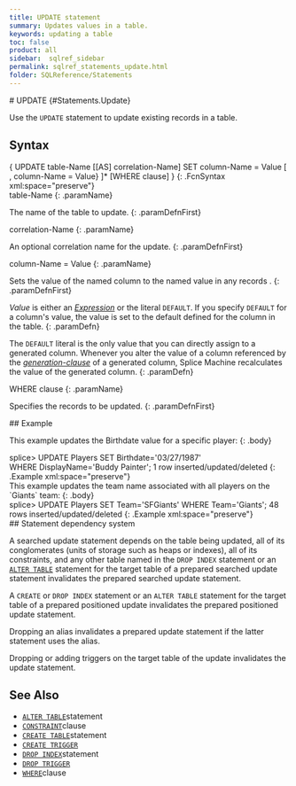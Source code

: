 ```yaml
---
title: UPDATE statement
summary: Updates values in a table.
keywords: updating a table
toc: false
product: all
sidebar:  sqlref_sidebar
permalink: sqlref_statements_update.html
folder: SQLReference/Statements
---
```

<section>
<div class="TopicContent" data-swiftype-index="true" markdown="1">
# UPDATE   {#Statements.Update}

Use the `UPDATE` statement to update existing records in a table.

## Syntax

<div class="fcnWrapperWide" markdown="1">
    {
     UPDATE table-Name
       [[AS] correlation-Name]
       SET column-Name = Value
           [ , column-Name = Value} ]*
       [WHERE clause]
    } 
{: .FcnSyntax xml:space="preserve"}

</div>
<div class="paramList" markdown="1">
table-Name
{: .paramName}

The name of the table to update.
{: .paramDefnFirst}

correlation-Name
{: .paramName}

An optional correlation name for the update.
{: .paramDefnFirst}

column-Name = Value
{: .paramName}

Sets the value of the named column to the named value in any records .
{: .paramDefnFirst}

*Value* is either an *[Expression](sqlref_expressions_about.html)* or
the literal `DEFAULT`. If you specify `DEFAULT` for a column's value,
the value is set to the default defined for the column in the table.
{: .paramDefn}

The `DEFAULT` literal is the only value that you can directly assign to
a generated column. Whenever you alter the value of a column referenced
by the *[generation-clause](sqlref_statements_generationclause.html)* of
a generated column, Splice Machine recalculates the value of the
generated column.
{: .paramDefn}

WHERE clause
{: .paramName}

Specifies the records to be updated.
{: .paramDefnFirst}

</div>
## Example

This example updates the Birthdate value for a specific player:
{: .body}

<div class="preWrapperWide" markdown="1">
    splice> UPDATE Players
       SET Birthdate='03/27/1987'
       WHERE DisplayName='Buddy Painter';
    1 row inserted/updated/deleted
{: .Example xml:space="preserve"}

</div>
This example updates the team name associated with all players on the
`Giants` team:
{: .body}

<div class="preWrapperWide" markdown="1">
    splice> UPDATE Players
       SET Team='SFGiants'
       WHERE Team='Giants';
    48 rows inserted/updated/deleted
{: .Example xml:space="preserve"}

</div>
## Statement dependency system

A searched update statement depends on the table being updated, all of
its conglomerates (units of storage such as heaps or indexes), all of
its constraints, and any other table named in the `DROP
			INDEX` statement or an [`ALTER
TABLE`](sqlref_statements_altertable.html) statement for the target
table of a prepared searched update statement invalidates the prepared
searched update statement.

A `CREATE` or `DROP INDEX` statement or an `ALTER TABLE` statement for
the target table of a prepared positioned update invalidates the
prepared positioned update statement.

Dropping an alias invalidates a prepared update statement if the latter
statement uses the alias.

Dropping or adding triggers on the target table of the update
invalidates the update statement.

## See Also

* [`ALTER TABLE`](sqlref_statements_altertable.html)statement
* [`CONSTRAINT`](sqlref_clauses_constraint.html)clause
* [`CREATE TABLE`](sqlref_statements_createtable.html)statement
* [`CREATE TRIGGER`](sqlref_statements_createtrigger.html)
* [`DROP INDEX`](sqlref_statements_dropindex.html)statement
* [`DROP TRIGGER`](sqlref_statements_droptrigger.html)
* [`WHERE`](sqlref_clauses_where.html)clause

</div>
</section>

